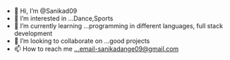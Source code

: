 - 👋 Hi, I’m @Sanikad09
- 👀 I’m interested in ...Dance,Sports
- 🌱 I’m currently learning ...programming in different languages, full stack development
- 💞️ I’m looking to collaborate on ...good projects 
- 📫 How to reach me ...email-sanikadange09@gmail.com

<!---
Sanikad09/Sanikad09 is a ✨ special ✨ repository because its `README.md` (this file) appears on your GitHub profile.
You can click the Preview link to take a look at your changes.
--->
